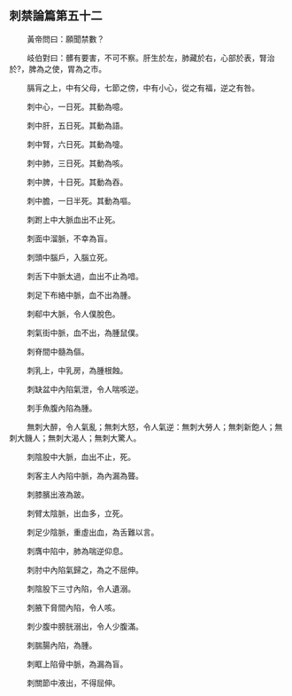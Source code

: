 ## 刺禁論篇第五十二

<p>&emsp;&emsp;
黃帝問曰：願聞禁數？
</p>
<p>&emsp;&emsp;
岐伯對曰：髒有要害，不可不察。肝生於左，肺藏於右，心部於表，腎治於?，脾為之使，胃為之市。
</p>
<p>&emsp;&emsp;
膈肓之上，中有父母，七節之傍，中有小心，從之有福，逆之有咎。
</p>
<p>&emsp;&emsp;
刺中心，一日死。其動為噫。
</p>
<p>&emsp;&emsp;
刺中肝，五日死。其動為語。
</p>
<p>&emsp;&emsp;
刺中腎，六日死。其動為嚏。
</p>
<p>&emsp;&emsp;
刺中肺，三日死。其動為咳。
</p>
<p>&emsp;&emsp;
刺中脾，十日死。其動為吞。
</p>
<p>&emsp;&emsp;
刺中膽，一日半死。其動為嘔。
</p>
<p>&emsp;&emsp;
刺跗上中大脈血出不止死。
</p>
<p>&emsp;&emsp;
刺面中溜脈，不幸為盲。
</p>
<p>&emsp;&emsp;
刺頭中腦戶，入腦立死。
</p>
<p>&emsp;&emsp;
刺舌下中脈太過，血出不止為喑。
</p>
<p>&emsp;&emsp;
刺足下布絡中脈，血不出為腫。
</p>
<p>&emsp;&emsp;
刺郗中大脈，令人僕脫色。
</p>
<p>&emsp;&emsp;
刺氣街中脈，血不出，為腫鼠僕。
</p>
<p>&emsp;&emsp;
刺脊間中髓為傴。
</p>
<p>&emsp;&emsp;
刺乳上，中乳房，為腫根蝕。
</p>
<p>&emsp;&emsp;
刺缺盆中內陷氣泄，令人喘咳逆。
</p>
<p>&emsp;&emsp;
刺手魚腹內陷為腫。
</p>
<p>&emsp;&emsp;
無刺大醉，令人氣亂；無刺大怒，令人氣逆：無刺大勞人；無刺新飽人；無刺大饑人；無刺大渴人；無刺大驚人。
</p>
<p>&emsp;&emsp;
刺陰股中大脈，血出不止，死。
</p>
<p>&emsp;&emsp;
刺客主人內陷中脈，為內漏為聾。
</p>
<p>&emsp;&emsp;
刺膝臏出液為跛。
</p>
<p>&emsp;&emsp;
刺臂太陰脈，出血多，立死。
</p>
<p>&emsp;&emsp;
刺足少陰脈，重虛出血，為舌難以言。
</p>
<p>&emsp;&emsp;
刺膺中陷中，肺為喘逆仰息。
</p>
<p>&emsp;&emsp;
刺肘中內陷氣歸之，為之不屈伸。
</p>
<p>&emsp;&emsp;
刺陰股下三寸內陷，令人遺溺。
</p>
<p>&emsp;&emsp;
刺腋下脅間內陷，令人咳。
</p>
<p>&emsp;&emsp;
刺少腹中膀胱溺出，令人少腹滿。
</p>
<p>&emsp;&emsp;
刺腨腸內陷，為腫。
</p>
<p>&emsp;&emsp;
刺眶上陷骨中脈，為漏為盲。
</p>
<p>&emsp;&emsp;
刺關節中液出，不得屈伸。
</p>